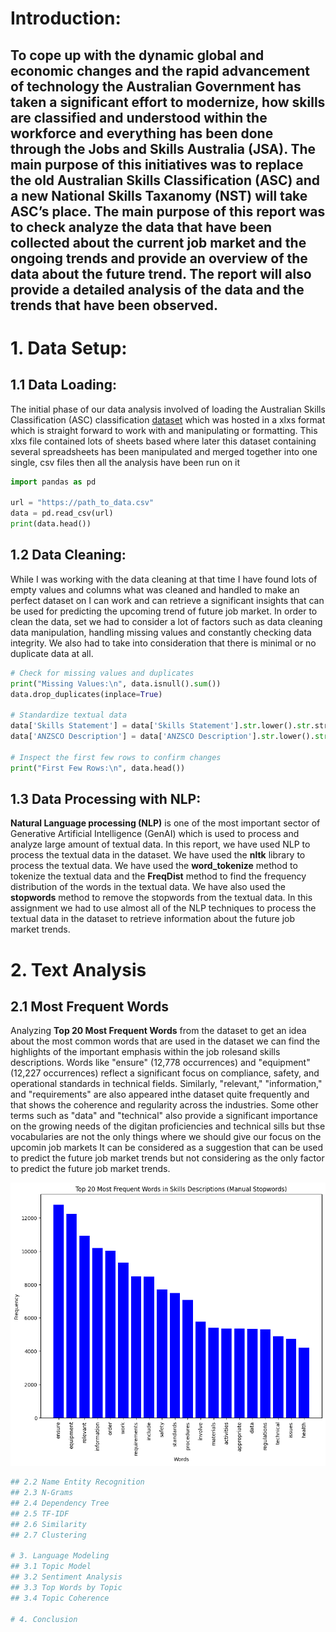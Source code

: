 # Introduction:

 
To cope up with the dynamic global and economic changes and the rapid advancement of technology the Australian Government has taken a significant effort to modernize, how skills are classified and understood within the workforce and everything has been done through the Jobs and Skills Australia (JSA). The main purpose of this initiatives was to replace the old Australian Skills Classification (ASC) and a new National Skills Taxanomy (NST) will take ASC’s place. The main purpose of this report was to check analyze the data that have been collected about the current job market and the ongoing trends and provide an overview of the data about the future trend. The report will also provide a detailed analysis of the data and the trends that have
been observed.
---
# 1. Data Setup:
## 1.1 Data Loading:  
The initial phase of our data analysis involved of loading the Australian Skills Classification (ASC) classification [dataset](https://www.jobsandskills.gov.au/consultations/national-skills-taxonomy-discussion-paper) which was hosted in a xlxs format which is straight forward to work with and manipulating or formatting. This xlxs file contained lots of sheets based where later this dataset containing several spreadsheets has been manipulated and merged together into one single, csv files then all the analysis have been run on it 
```python
import pandas as pd

url = "https://path_to_data.csv"
data = pd.read_csv(url)
print(data.head())
```
## 1.2 Data Cleaning: 
While I was working with the data cleaning at that time I have found lots of empty values and columns what was cleaned and handled to make an perfect dataset on I can work and can retrieve a significant insights that can be used for predicting the upcoming trend of future job market. In order to clean the data, set we had to consider a lot of factors such as data cleaning data manipulation, handling missing values and constantly checking data integrity. We also had to take into consideration that there is minimal or no duplicate data at all. 
```python
# Check for missing values and duplicates
print("Missing Values:\n", data.isnull().sum())
data.drop_duplicates(inplace=True)

# Standardize textual data
data['Skills Statement'] = data['Skills Statement'].str.lower().str.strip()
data['ANZSCO Description'] = data['ANZSCO Description'].str.lower().str.strip()

# Inspect the first few rows to confirm changes
print("First Few Rows:\n", data.head())
```

## 1.3 Data Processing with NLP:
**Natural Language processing (NLP)** is one of the most important sector of Generative Artificial Intelligence (GenAI) which is used to process and analyze large amount of textual data. In this report, we have used NLP to process the textual data in the dataset. We have used the **nltk** library to process the textual data. We have used the **word_tokenize** method to tokenize the textual data and the **FreqDist** method to find the frequency distribution of the words in the textual data. We have also used the **stopwords** method to remove the stopwords from the textual data. In this assignment we had to use almost all of the NLP techniques to process the textual data in the dataset to retrieve information about the future job market trends. 

# 2. Text Analysis
## 2.1 Most Frequent Words
Analyzing **Top 20 Most Frequent Words** from the dataset to get an idea about the most common words that are used in the dataset we can find the highlights of the important emphasis within the job rolesand skills descriptions. Words like  "ensure" (12,778 occurrences) and "equipment" (12,227 occurrences) reflect a significant focus on compliance, safety, and operational standards in technical fields. Similarly, "relevant," "information," and "requirements" are also appeared inthe dataset quite frequently and that shows the coherence and regularity across the industries. Some other terms such as "data" and "technical" also provide a significant importance on the growing needs of the digitan proficiencies and technical sills but thse vocabularies are not the only things where we should give our focus on the upcomin job markets
It can be considered as a suggestion that can be used to predict the future job market trends but not considering as the only factor to predict the future job market trends. 

![Top 20 Most Frequent used words](https://github.com/saifrahmania/Data36118/blob/main/Assignment1/figs/Bar%20frequently%20used%20words.png)





```python
## 2.2 Name Entity Recognition
## 2.3 N-Grams
## 2.4 Dependency Tree
## 2.5 TF-IDF
## 2.6 Similarity
## 2.7 Clustering

# 3. Language Modeling 
## 3.1 Topic Model
## 3.2 Sentiment Analysis
## 3.3 Top Words by Topic
## 3.4 Topic Coherence

# 4. Conclusion